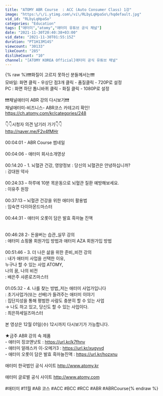 ```yaml
---
title: "ATOMY ABR Course  : ACC (Auto Consumer Class) 1강"
image: "https:\/\/i.ytimg.com\/vi\/RLbyLqHpaSo\/hqdefault.jpg"
vid_id: "RLbyLqHpaSo"
categories: "Education"
tags: ["애터미","atomy","애터미 유튜브 공식 채널"]
date: "2021-11-30T20:40:38+03:00"
vid_date: "2021-11-30T01:55:15Z"
duration: "PT1H13M14S"
viewcount: "30133"
likeCount: "285"
dislikeCount: "10"
channel: "[ATOMY KOREA Official]애터미 공식 유튜브 채널"
---
```

{% raw %}❗❗❗화질이 고르지 못하신 분들께서는❗❗❗ <br />모바일: 화면 클릭 - 우상단 점3개 클릭 - 품질클릭 - 720P로 설정 <br />PC : 화면 하단 톱니바퀴 클릭 - 화질 클릭 - 1080P로 설정<br /><br />❗❗❗채널애터미 ABR 강의 다시보기❗❗❗ <br />채널애터미-비즈니스- ABR코스 카테고리 확인! <br /><a rel="nofollow" target="blank" href="https://ch.atomy.com/kr/categories/248">https://ch.atomy.com/kr/categories/248</a><br /><br />👇👇시청자 의견 남기러 가기👇👇<br /><a rel="nofollow" target="blank" href="http://naver.me/F2v4fMHr">http://naver.me/F2v4fMHr</a><br /><br />00:04:01 - ABR Course 썸네일 <br /><br />00:04:06 - 애터미 회사소개영상<br /><br />00:14:20 - 1. 뇌혈관 건강, 영양정보 : 당신의 뇌혈관은 안녕하십니까?<br />: 강대원 약사<br /><br />00:24:33 – 하루에 10분 목운동으로 뇌혈관 질환 예방해보세요.<br />: 이유주 원장<br /><br />00:37:13 – 뇌혈관 건강을 위한 애터미 활용법<br />: 임숙연 다이아몬드마스터<br /><br />00:44:31 - 애터미 오롯이 담은 발효 흑마늘 진액<br />  <br /><br />00:46:28  2-  돈을버는 습관_실무 강의 <br />: 애터미 쇼핑몰 회원가입 방법과 애터미 AZA 회원가입 방법<br /><br />00:51:46 - 3. 더 나은 삶을 위한 준비_비전 강의 <br />: 내가 애터미 사업을 선택한 이유, <br />누구나 할 수 있는 사업 ATOMY, <br />나의 꿈, 나의 비전 <br />: 배은주 샤론로즈마스터<br /><br />01:05:32 - 4. 나를 찾는 방법_저는 애터미 사업가입니다 <br />: 초기사업가(또는 선배)가 들려주는 애터미 이야기 <br />: 집단지성을 통해 평범한 사람도 충분히 할 수 있는 사업 <br />→ 나도 하고 있고, 당신도 할 수 있는 사업이다. <br />: 최은하세일즈마스터 <br /><br />본 영상은 12월 01일(수) 12시까지 다시보기가 가능합니다. <br /><br />★금주 ABR 강의 속 제품<br />- 애터미 징코앤낫토 : <a rel="nofollow" target="blank" href="https://url.kr/k7fhnv">https://url.kr/k7fhnv</a><br />- 애터미 알래스카 이-오메가3 : <a rel="nofollow" target="blank" href="https://url.kr/xugyvd">https://url.kr/xugyvd</a><br />- 애터미 오롯이 담은 발효 흑마늘진액 : <a rel="nofollow" target="blank" href="https://url.kr/hozxnu">https://url.kr/hozxnu</a><br /><br />애터미 한국법인 공식 사이트  <a rel="nofollow" target="blank" href="http://www.atomy.kr">http://www.atomy.kr</a> <br /><br />애터미 글로벌 공식 사이트    <a rel="nofollow" target="blank" href="http://www.atomy.com">http://www.atomy.com</a> <br /><br />#애터미 #11월 #AB 코스 #ACC #BCC #RCC #ABR #ABRCourse{% endraw %}
